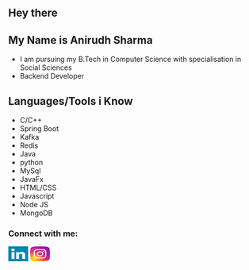 ## Hey there

## My Name is Anirudh Sharma
  - I am pursuing my B.Tech in Computer Science with specialisation in Social Sciences
  - Backend Developer

## Languages/Tools i Know
  - C/C++
  - Spring Boot
  - Kafka
  - Redis
  - Java
  - python
  - MySql
  - JavaFx
  - HTML/CSS
  - Javascript
  - Node JS
  - MongoDB


<h3 align="left">Connect with me:</h3>
<p align="left">
<a href="https://www.linkedin.com/in/xanirudhsharmax/" target="blank"><img align="center" src="logos/linkedin.svg" height="30" width="40" /></a>
<a href="https://www.instagram.com/anirudhshxrma/" target="blank"><img align="center" src="logos/instagram.svg" height="30" width="40" /></a>
<!-- <a href="https://www.codechef.com/users/i_nikhil070" target="blank"><img align="center" src="logos/codechef.svg"  height="30" width="40" /></a>
<a href="https://codeforces.com/profile/nikhil19259" target="blank"><img align="center" src="logos/codeforces.svg" height="30" width="40" /></a>
</p> -->



